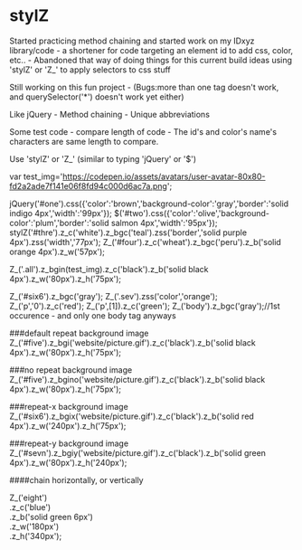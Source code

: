# stylZ
Started practicing method chaining and started work on my IDxyz library/code - a shortener for code targeting an element id to add css, color, etc.. - Abandoned that way of doing things for this current build ideas using 'stylZ' or 'Z_' to apply selectors to css stuff

Still working on this fun project - (Bugs:more than one tag doesn't work, and querySelector('*') doesn't work yet either)

Like jQuery - Method chaining - Unique abbreviations

Some test code - compare length of code - The id's and color's name's characters are same length to compare.

Use 'stylZ' or 'Z_' (similar to typing 'jQuery' or '$')

var test_img='https://codepen.io/assets/avatars/user-avatar-80x80-fd2a2ade7f141e06f8fd94c000d6ac7a.png';

jQuery('#one').css({'color':'brown','background-color':'gray','border':'solid indigo 4px','width':'99px'});
$('#two').css({'color':'olive','background-color':'plum','border':'solid salmon 4px','width':'95px'});
stylZ('#thre').z_c('white').z_bgc('teal').zss('border','solid purple 4px').zss('width','77px');
Z_('#four').z_c('wheat').z_bgc('peru').z_b('solid orange 4px').z_w('57px');

Z_('.all').z_bgin(test_img).z_c('black').z_b('solid black 4px').z_w('80px').z_h('75px');

Z_('#six6').z_bgc('gray');
Z_('.sev').zss('color','orange');
Z_('p','0').z_c('red');
Z_('p',[1]).z_c('green');
Z_('body').z_bgc('gray');//1st occurence - and only one body tag anyways

###default repeat background image
Z_('#five').z_bgi('website/picture.gif').z_c('black').z_b('solid black 4px').z_w('80px').z_h('75px');

###no repeat background image
Z_('#five').z_bgino('website/picture.gif').z_c('black').z_b('solid black 4px').z_w('80px').z_h('75px');

###repeat-x background image
Z_('#six6').z_bgix('website/picture.gif').z_c('black').z_b('solid red 4px').z_w('240px').z_h('75px');

###repeat-y background image
Z_('#sevn').z_bgiy('website/picture.gif').z_c('black').z_b('solid green 4px').z_w('80px').z_h('240px');

####chain horizontally, or vertically

Z_('eight')<br>
.z_c('blue')<br>
.z_b('solid green 6px')<br>
.z_w('180px')<br>
.z_h('340px');

